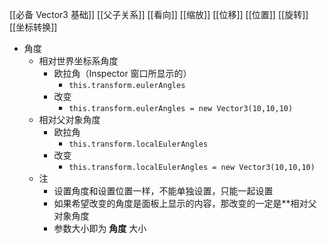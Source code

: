 [[必备 Vector3 基础]]
[[父子关系]]
[[看向]]
[[缩放]]
[[位移]]
[[位置]]
[[旋转]]
[[坐标转换]]

- 角度
	- 相对世界坐标系角度
		- 欧拉角（Inspector 窗口所显示的）
			- `this.transform.eulerAngles`
		- 改变
			- `this.transform.eulerAngles = new Vector3(10,10,10)`
	- 相对父对象角度
		- 欧拉角
			- `this.transform.localEulerAngles`
		- 改变
			- `this.transform.localEulerAngles = new Vector3(10,10,10)`
	- 注
		- 设置角度和设置位置一样，不能单独设置，只能一起设置
		- 如果希望改变的角度是面板上显示的内容，那改变的一定是**相对父对象角度
		- 参数大小即为 **角度** 大小